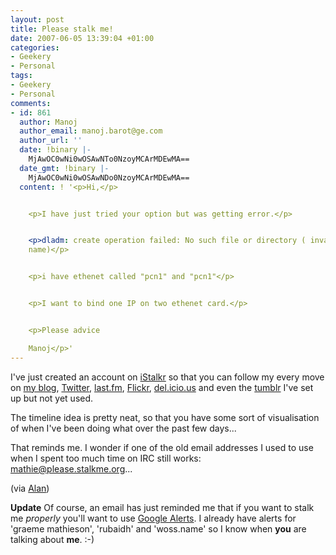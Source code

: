 ```yaml
---
layout: post
title: Please stalk me!
date: 2007-06-05 13:39:04 +01:00
categories:
- Geekery
- Personal
tags:
- Geekery
- Personal
comments:
- id: 861
  author: Manoj
  author_email: manoj.barot@ge.com
  author_url: ''
  date: !binary |-
    MjAwOC0wNi0wOSAwNTo0NzoyMCArMDEwMA==
  date_gmt: !binary |-
    MjAwOC0wNi0wOSAwNDo0NzoyMCArMDEwMA==
  content: ! '<p>Hi,</p>


    <p>I have just tried your option but was getting error.</p>


    <p>dladm: create operation failed: No such file or directory ( invalid interface
    name)</p>


    <p>i have ethenet called "pcn1" and "pcn1"</p>


    <p>I want to bind one IP on two ethenet card.</p>


    <p>Please advice

    Manoj</p>'
---
```

I've just created an account on [iStalkr](http://www.istalkr.com/users/mathie) so that you can follow my every move on [my blog](http://woss.name/), [Twitter](http://twitter.com/mathie), [last.fm](http://www.last.fm/user/mathie_wossname/), [Flickr](http://flickr.com/photos/mathie/), [del.icio.us](http://del.icio.us/mathie) and even the [tumblr](http://tumble.woss.name/) I've set up but not yet used.

The timeline idea is pretty neat, so that you have some sort of visualisation of when I've been doing what over the past few days...

That reminds me.  I wonder if one of the old email addresses I used to use when I spent too much time on IRC still works: <mathie@please.stalkme.org>...

(via [Alan](http://blog.alancfrancis.com/2007/06/stalk_me.html))

**Update** Of course, an email has just reminded me that if you want to stalk me *properly* you'll want to use [Google Alerts](http://www.google.com/alerts).  I already have alerts for 'graeme mathieson', 'rubaidh' and 'woss.name' so I know when **you** are talking about **me**. :-)
